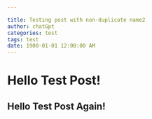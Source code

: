 ```yaml
---

title: Testing post with non-duplicate name2
author: chatGpt
categories: test
tags: test
date: 1900-01-01 12:00:00 AM
---
```



<p><h1>Hello Test Post!</h1> </p><p><h2>Hello Test Post Again!</h2></p>